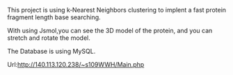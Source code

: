 This project is using k‐Nearest Neighbors clustering to implent a fast protein fragment length base searching.

With using Jsmol,you can see the 3D model of the protein, and you can stretch and rotate the model.

The Database is using MySQL.

Url:http://140.113.120.238/~s109WWH/Main.php
